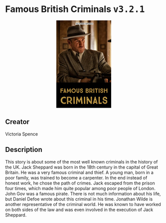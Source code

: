 
# Famous British Criminals <kbd>v3.2.1</kbd>

<center>
  <img src="./cover-1024.jpg"/>
</center>

## Creator
Victoria Spence

## Description
This story is about some of the most well known criminals in the history of the UK. Jack Sheppard was born in the 18th century in the capital of Great Britain. He was a very famous criminal and thief. A young man, born in a poor family, was trained to become a carpenter. In the end instead of honest work, he chose the path of crimes. Jack escaped from the prison four times, which made him quite popular among poor people of London. John Gov was a famous pirate. There is not much information about his life, but Daniel Defoe wrote about this criminal in his time. Jonathan Wilde is another representative of the criminal world. He was known to have worked on both sides of the law and was even involved in the execution of Jack Sheppard.

